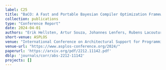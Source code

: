 ```yaml
---
label: C25
title: "BaCO: A Fast and Portable Bayesian Compiler Optimization Framework"
collection: publications
type: "Conference Report"
date: 2024-04-01
authors: "Erik Hellsten, Artur Souza, Johannes Lenfers, Rubens Lacouture, Olivia Hsu, Adel Ejjeh, Fredrik Kjolstad, Michel Steuwer, Kunle Olukotun, and Luigi Nardi"
short-venue: ASPLOS
venue: "International Conference on Architectural Support for Programming Languages and Operating Systems"
venue-url: "https://www.asplos-conference.org/2024/"
paperurl: 'https://arxiv.org/pdf/2212.11142.pdf'
dblp: 'journals/corr/abs-2212-11142'
projects: []
---
```

